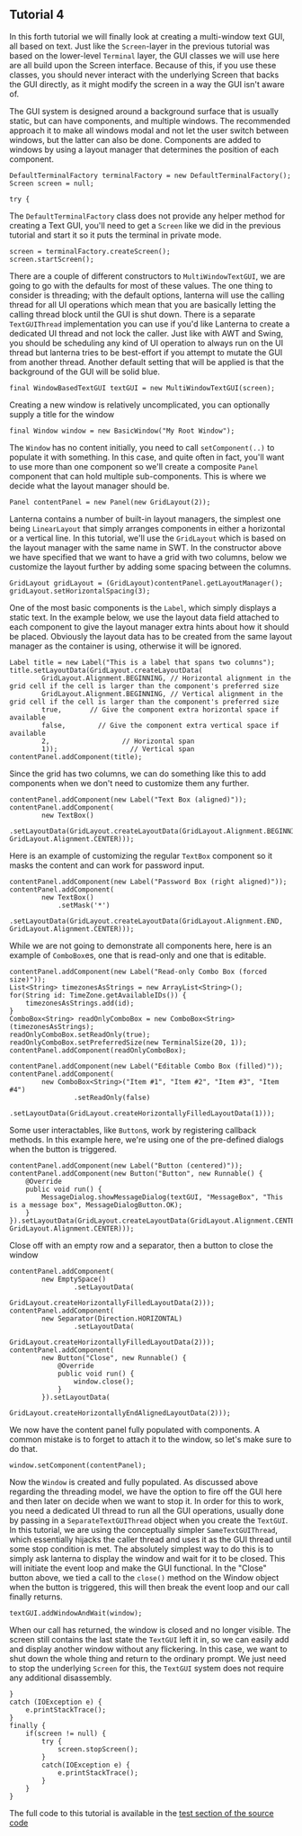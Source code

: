 Tutorial 4
---

In this forth tutorial we will finally look at creating a multi-window text GUI, all based on text. Just like
the `Screen`-layer in the previous tutorial was based on the lower-level `Terminal` layer, the GUI classes we will
use here are all build upon the Screen interface. Because of this, if you use these classes, you should never
interact with the underlying Screen that backs the GUI directly, as it might modify the screen in a way the
GUI isn't aware of.

The GUI system is designed around a background surface that is usually static, but can have components, and
multiple windows. The recommended approach it to make all windows modal and not let the user switch between
windows, but the latter can also be done. Components are added to windows by using a layout manager that
determines the position of each component.

    DefaultTerminalFactory terminalFactory = new DefaultTerminalFactory();
    Screen screen = null;
    
    try {

The `DefaultTerminalFactory` class does not provide any helper method for creating a Text GUI, you'll need to
get a `Screen` like we did in the previous tutorial and start it so it puts the terminal in private mode.

    screen = terminalFactory.createScreen();
    screen.startScreen();

There are a couple of different constructors to `MultiWindowTextGUI`, we are going to go with the defaults for
most of these values. The one thing to consider is threading; with the default options, lanterna will use
the calling thread for all UI operations which mean that you are basically letting the calling thread block
until the GUI is shut down. There is a separate `TextGUIThread` implementation you can use if you'd like
Lanterna to create a dedicated UI thread and not lock the caller. Just like with AWT and Swing, you should
be scheduling any kind of UI operation to always run on the UI thread but lanterna tries to be best-effort
if you attempt to mutate the GUI from another thread. Another default setting that will be applied is that
the background of the GUI will be solid blue.


    final WindowBasedTextGUI textGUI = new MultiWindowTextGUI(screen);

Creating a new window is relatively uncomplicated, you can optionally supply a title for the window

    final Window window = new BasicWindow("My Root Window");

The `Window` has no content initially, you need to call `setComponent(..)` to populate it with something. In this
case, and quite often in fact, you'll want to use more than one component so we'll create a composite
`Panel` component that can hold multiple sub-components. This is where we decide what the layout manager
should be.

    Panel contentPanel = new Panel(new GridLayout(2));

Lanterna contains a number of built-in layout managers, the simplest one being `LinearLayout` that simply
arranges components in either a horizontal or a vertical line. In this tutorial, we'll use the `GridLayout`
which is based on the layout manager with the same name in SWT. In the constructor above we have
specified that we want to have a grid with two columns, below we customize the layout further by adding
some spacing between the columns.

    GridLayout gridLayout = (GridLayout)contentPanel.getLayoutManager();
    gridLayout.setHorizontalSpacing(3);

One of the most basic components is the `Label`, which simply displays a static text. In the example below,
we use the layout data field attached to each component to give the layout manager extra hints about how it
should be placed. Obviously the layout data has to be created from the same layout manager as the container
is using, otherwise it will be ignored.

    Label title = new Label("This is a label that spans two columns");
    title.setLayoutData(GridLayout.createLayoutData(
            GridLayout.Alignment.BEGINNING, // Horizontal alignment in the grid cell if the cell is larger than the component's preferred size
            GridLayout.Alignment.BEGINNING, // Vertical alignment in the grid cell if the cell is larger than the component's preferred size
            true,       // Give the component extra horizontal space if available
            false,        // Give the component extra vertical space if available
            2,                  // Horizontal span
            1));                  // Vertical span
    contentPanel.addComponent(title);


Since the grid has two columns, we can do something like this to add components when we don't need to
customize them any further.

    contentPanel.addComponent(new Label("Text Box (aligned)"));
    contentPanel.addComponent(
            new TextBox()
                .setLayoutData(GridLayout.createLayoutData(GridLayout.Alignment.BEGINNING, GridLayout.Alignment.CENTER)));

Here is an example of customizing the regular `TextBox` component so it masks the content and can work for
password input.

    contentPanel.addComponent(new Label("Password Box (right aligned)"));
    contentPanel.addComponent(
            new TextBox()
                .setMask('*')
                .setLayoutData(GridLayout.createLayoutData(GridLayout.Alignment.END, GridLayout.Alignment.CENTER)));

While we are not going to demonstrate all components here, here is an example of `ComboBox`es, one that is
read-only and one that is editable.

    contentPanel.addComponent(new Label("Read-only Combo Box (forced size)"));
    List<String> timezonesAsStrings = new ArrayList<String>();
    for(String id: TimeZone.getAvailableIDs()) {
        timezonesAsStrings.add(id);
    }
    ComboBox<String> readOnlyComboBox = new ComboBox<String>(timezonesAsStrings);
    readOnlyComboBox.setReadOnly(true);
    readOnlyComboBox.setPreferredSize(new TerminalSize(20, 1));
    contentPanel.addComponent(readOnlyComboBox);
    
    contentPanel.addComponent(new Label("Editable Combo Box (filled)"));
    contentPanel.addComponent(
            new ComboBox<String>("Item #1", "Item #2", "Item #3", "Item #4")
                    .setReadOnly(false)
                    .setLayoutData(GridLayout.createHorizontallyFilledLayoutData(1)));

Some user interactables, like `Button`s, work by registering callback methods. In this example here, we're
using one of the pre-defined dialogs when the button is triggered.

    contentPanel.addComponent(new Label("Button (centered)"));
    contentPanel.addComponent(new Button("Button", new Runnable() {
        @Override
        public void run() {
            MessageDialog.showMessageDialog(textGUI, "MessageBox", "This is a message box", MessageDialogButton.OK);
        }
    }).setLayoutData(GridLayout.createLayoutData(GridLayout.Alignment.CENTER, GridLayout.Alignment.CENTER)));

Close off with an empty row and a separator, then a button to close the window

    contentPanel.addComponent(
            new EmptySpace()
                    .setLayoutData(
                            GridLayout.createHorizontallyFilledLayoutData(2)));
    contentPanel.addComponent(
            new Separator(Direction.HORIZONTAL)
                    .setLayoutData(
                            GridLayout.createHorizontallyFilledLayoutData(2)));
    contentPanel.addComponent(
            new Button("Close", new Runnable() {
                @Override
                public void run() {
                    window.close();
                }
            }).setLayoutData(
                    GridLayout.createHorizontallyEndAlignedLayoutData(2)));

We now have the content panel fully populated with components. A common mistake is to forget to attach it to
the window, so let's make sure to do that.

    window.setComponent(contentPanel);

Now the `Window` is created and fully populated. As discussed above regarding the threading model, we have the
option to fire off the GUI here and then later on decide when we want to stop it. In order for this to work,
you need a dedicated UI thread to run all the GUI operations, usually done by passing in a
`SeparateTextGUIThread` object when you create the `TextGUI`. In this tutorial, we are using the conceptually
simpler `SameTextGUIThread`, which essentially hijacks the caller thread and uses it as the GUI thread until
some stop condition is met. The absolutely simplest way to do this is to simply ask lanterna to display the
window and wait for it to be closed. This will initiate the event loop and make the GUI functional. In the
"Close" button above, we tied a call to the `close()` method on the Window object when the button is
triggered, this will then break the event loop and our call finally returns.

    textGUI.addWindowAndWait(window);

When our call has returned, the window is closed and no longer visible. The screen still contains the last
state the `TextGUI` left it in, so we can easily add and display another window without any flickering. In
this case, we want to shut down the whole thing and return to the ordinary prompt. We just need to stop the
underlying `Screen` for this, the `TextGUI` system does not require any additional disassembly.

    }
    catch (IOException e) {
        e.printStackTrace();
    }
    finally {
        if(screen != null) {
            try {
                screen.stopScreen();
            }
            catch(IOException e) {
                e.printStackTrace();
            }
        }
    }    

The full code to this tutorial is available in the [test section of the source code](https://github.com/mabe02/lanterna/blob/master/src/test/java/com/googlecode/lanterna/tutorial/Tutorial04.java)
